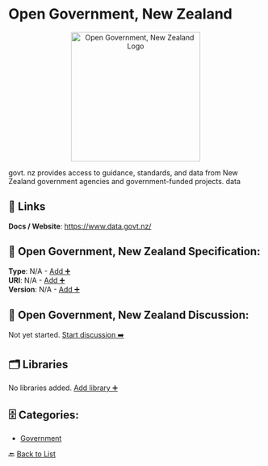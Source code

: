 # Open Government, New Zealand
<p align="center">
    <img width="256" src="https://raw.githubusercontent.com/apis-list/apis-list/main/apis/open-government-new-zealand/logo_256x256.png" alt="Open Government, New Zealand Logo"/>
</p>
govt. nz provides access to guidance, standards, and data from New Zealand government agencies and government-funded projects. data

##  🔗 Links
**Docs / Website**: https://www.data.govt.nz/

## 🧬 Open Government, New Zealand Specification:
**Type**: N/A - [Add ➕](https://github.com/apis-list/apis-list/edit/main/apis/open-government-new-zealand/open-government-new-zealand.yaml)  
**URI**: N/A - [Add ➕](https://github.com/apis-list/apis-list/edit/main/apis/open-government-new-zealand/open-government-new-zealand.yaml)  
**Version**: N/A - [Add ➕](https://github.com/apis-list/apis-list/edit/main/apis/open-government-new-zealand/open-government-new-zealand.yaml)

## 💬 Open Government, New Zealand Discussion:
Not yet started. [Start discussion ➡️](https://github.com/apis-list/apis-list/discussions/new)

## 🗂️ Libraries

No libraries added. [Add library ➕](https://github.com/apis-list/apis-list/edit/main/apis/open-government-new-zealand/open-government-new-zealand.yaml)    


## 🗄️ Categories:
- [Government](https://github.com/apis-list/apis-list#government-)

🔙  [Back to List](https://github.com/apis-list/apis-list)
